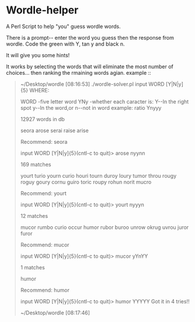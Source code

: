 # Wordle-helper
A Perl Script to help "you" guess wordle words.


There is a prompt-- enter the word you guess then the response from wordle.  Code the green with Y, tan y and black n.

It will give you some hints!


It works by selecting the words that will eliminate the most number of choices... then ranking the rmaining words agian.
example ::

>~/Desktop/wordle [08:16:53] ./wordle-solver.pl
>input WORD [Y|N|y]{5}
>WHERE:
>
>WORD -five letter word
>YNy -whether each caracter is:
>        Y--In the right spot
>        y--In the word,or
>        n--not in word
>example: ratio Ynyyy
>
>
>12927 words in db
>
>seora
>arose
>serai
>raise
>arise
>
>
>Recommend: seora
>
>input WORD [Y|N|y]{5}(cntl-c to quit)> arose nyynn
>
>169 matches
>
>yourt
>turio
>yourn
>curio
>houri
>tourn
>duroy
>loury
>tumor
>throu
>rougy
>roguy
>goury
>cornu
>guiro
>toric
>roupy
>rohun
>norit
>mucro
>
>
>Recommend: yourt
>
>input WORD [Y|N|y]{5}(cntl-c to quit)> yourt nyyyn
>
>12 matches
>
>mucor
>rumbo
>curio
>occur
>humor
>rubor
>buroo
>unrow
>okrug
>uvrou
>juror
>furor
>
>
>Recommend: mucor
>
>input WORD [Y|N|y]{5}(cntl-c to quit)> mucor yYnYY
>
>1 matches
>
>humor
>
>
>Recommend: humor
>
>input WORD [Y|N|y]{5}(cntl-c to quit)> humor YYYYY
>Got it in 4 tries!!
>
>~/Desktop/wordle [08:17:46]

